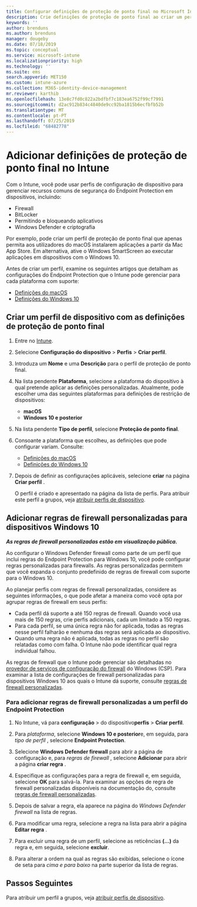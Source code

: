 ```yaml
---
title: Configurar definições de proteção de ponto final no Microsoft Intune – Azure | Microsoft Docs
description: Crie definições de proteção de ponto final ao criar um perfil de dispositivo com o Windows 10 ou macOS no Microsoft Intune.
keywords: ''
author: brenduns
ms.author: brenduns
manager: dougeby
ms.date: 07/18/2019
ms.topic: conceptual
ms.service: microsoft-intune
ms.localizationpriority: high
ms.technology: ''
ms.suite: ems
search.appverid: MET150
ms.custom: intune-azure
ms.collection: M365-identity-device-management
mr.reviewer: karthib
ms.openlocfilehash: 13e8c7fd0c822a2bdfbf7c183ea6752f99cf7991
ms.sourcegitcommit: d2ac912b834c4840de9cc92ba1815b6ecfbfb52b
ms.translationtype: MT
ms.contentlocale: pt-PT
ms.lasthandoff: 07/25/2019
ms.locfileid: "68482778"
---
```

# <a name="add-endpoint-protection-settings-in-intune"></a>Adicionar definições de proteção de ponto final no Intune  

Com o Intune, você pode usar perfis de configuração de dispositivo para gerenciar recursos comuns de segurança do Endpoint Protection em dispositivos, incluindo:  
- Firewall   
- BitLocker  
- Permitindo e bloqueando aplicativos  
- Windows Defender e criptografia  

Por exemplo, pode criar um perfil de proteção de ponto final que apenas permita aos utilizadores do macOS instalarem aplicações a partir da Mac App Store. Em alternativa, ative o Windows SmartScreen ao executar aplicações em dispositivos com o Windows 10.  

Antes de criar um perfil, examine os seguintes artigos que detalham as configurações do Endpoint Protection que o Intune pode gerenciar para cada plataforma com suporte:  
   - [Definições do macOS](endpoint-protection-macos.md)  
   - [Definições do Windows 10](endpoint-protection-windows-10.md)  

## <a name="create-a-device-profile-containing-endpoint-protection-settings"></a>Criar um perfil de dispositivo com as definições de proteção de ponto final  

1. Entre no [Intune](https://go.microsoft.com/fwlink/?linkid=2090973).  
3. Selecione **Configuração do dispositivo** > **Perfis** > **Criar perfil**.  
4. Introduza um **Nome** e uma **Descrição** para o perfil de proteção de ponto final.  
5. Na lista pendente **Plataforma**, selecione a plataforma do dispositivo à qual pretende aplicar as definições personalizadas. Atualmente, pode escolher uma das seguintes plataformas para definições de restrição de dispositivos:  
   - **macOS**  
   - **Windows 10 e posterior**  
6. Na lista pendente **Tipo de perfil**, selecione **Proteção de ponto final**.  
7. Consoante a plataforma que escolheu, as definições que pode configurar variam. Consulte:  
   - [Definições do macOS](endpoint-protection-macos.md)  
   - [Definições do Windows 10](endpoint-protection-windows-10.md)  

8. Depois de definir as configurações aplicáveis, selecione **criar** na página **Criar perfil** .  

   O perfil é criado e apresentado na página da lista de perfis. Para atribuir este perfil a grupos, veja [atribuir perfis de dispositivo](device-profile-assign.md).  

## <a name="add-custom-firewall-rules-for-windows-10-devices"></a>Adicionar regras de firewall personalizadas para dispositivos Windows 10  
***As regras de firewall personalizadas estão em visualização pública.***  

Ao configurar o Windows Defender firewall como parte de um perfil que inclui regras do Endpoint Protection para Windows 10, você pode configurar regras personalizadas para firewalls. As regras personalizadas permitem que você expanda o conjunto predefinido de regras de firewall com suporte para o Windows 10.  

Ao planejar perfis com regras de firewall personalizadas, considere as seguintes informações, o que pode afetar a maneira como você opta por agrupar regras de firewall em seus perfis:  
- Cada perfil dá suporte a até 150 regras de firewall. Quando você usa mais de 150 regras, crie perfis adicionais, cada um limitado a 150 regras.  
- Para cada perfil, se uma única regra não for aplicada, todas as regras nesse perfil falharão e nenhuma das regras será aplicada ao dispositivo.  
- Quando uma regra não é aplicada, todas as regras no perfil são relatadas como com falha. O Intune não pode identificar qual regra individual falhou.  

As regras de firewall que o Intune pode gerenciar são detalhadas no [provedor de serviços de configuração do firewall]( https://docs.microsoft.com/windows/client-management/mdm/firewall-csp) do Windows (CSP). Para examinar a lista de configurações de firewall personalizadas para dispositivos Windows 10 aos quais o Intune dá suporte, consulte [regras de firewall personalizadas](endpoint-protection-windows-10.md#firewall-rules).  

### <a name="to-add-custom-firewall-rules-to-an-endpoint-protection-profile"></a>Para adicionar regras de firewall personalizadas a um perfil do Endpoint Protection  

1. No Intune, vá para **configuração** > do dispositivo**perfis** > **Criar perfil**.  

2. Para *plataforma*, selecione **Windows 10 e posterior**e, em seguida, para *tipo de perfil* , selecione **Endpoint Protection**.  

3. Selecione **Windows Defender firewall** para abrir a página de configuração e, para *regras de firewall* , selecione **Adicionar** para abrir a página **criar regra** .  

4. Especifique as configurações para a regra de firewall e, em seguida, selecione **OK** para salvá-la. Para examinar as opções de regra de firewall personalizadas disponíveis na documentação do, consulte [regras de firewall personalizadas](endpoint-protection-windows-10.md#firewall-rules).  

5. Depois de salvar a regra, ela aparece na página do *Windows Defender firewall* na lista de regras.  

6. Para modificar uma regra, selecione a regra na lista para abrir a página **Editar regra** .  

7. Para excluir uma regra de um perfil, selecione as reticências **(...)** da regra e, em seguida, selecione **excluir**.  

8. Para alterar a ordem na qual as regras são exibidas, selecione o ícone de seta para *cima e para baixo* na parte superior da lista de regras.  


## <a name="next-steps"></a>Passos Seguintes  

Para atribuir um perfil a grupos, veja [atribuir perfis de dispositivo](device-profile-assign.md).  
